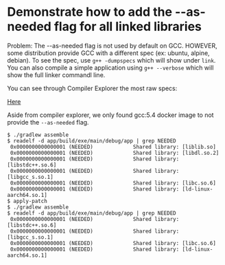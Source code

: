 # Demonstrate how to add the --as-needed flag for all linked libraries

Problem:
The --as-needed flag is not used by default on GCC.
HOWEVER, some distribution provide GCC with a different spec (ex: ubuntu, alpine, debian).
To see the spec, use `g++ -dumpspecs` which will show under `link`.
You can also compile a simple application using `g++ --verbose` which will show the full linker commandl line.

You can see through Compiler Explorer the most raw specs:

<a href="https://godbolt.org/#g:!((g:!((g:!((h:codeEditor,i:(filename:'1',fontScale:14,fontUsePx:'0',j:1,lang:c%2B%2B,source:'//+Type+your+code+here,+or+load+an+example.%0Aint+square(int+num)+%7B%0A++++return+num+*+num%3B%0A%7D'),l:'5',n:'0',o:'C%2B%2B+source+%231',t:'0')),k:22.581113203469886,l:'4',n:'0',o:'',s:0,t:'0'),(g:!((h:compiler,i:(compiler:g142,filters:(b:'0',binary:'0',binaryObject:'1',commentOnly:'0',debugCalls:'1',demangle:'0',directives:'0',execute:'1',intel:'0',libraryCode:'0',trim:'1',verboseDemangling:'0'),flagsViewOpen:'1',fontScale:14,fontUsePx:'0',j:1,lang:c%2B%2B,libs:!(),options:'-dumpspecs',overrides:!(),selection:(endColumn:1,endLineNumber:1,positionColumn:1,positionLineNumber:1,selectionStartColumn:1,selectionStartLineNumber:1,startColumn:1,startLineNumber:1),source:1),l:'5',n:'0',o:'+x86-64+gcc+14.2+(Editor+%231)',t:'0')),k:29.254159849350174,l:'4',n:'0',o:'',s:0,t:'0'),(g:!((h:output,i:(compilerName:'x86-64+gcc+14.2',editorid:1,fontScale:14,fontUsePx:'0',j:1,wrap:'1'),l:'5',n:'0',o:'Output+of+x86-64+gcc+14.2+(Compiler+%231)',t:'0')),k:48.16472694717994,l:'4',n:'0',o:'',s:0,t:'0')),l:'2',n:'0',o:'',t:'0')),version:4">Here</a>

Aside from compiler explorer, we only found gcc:5.4 docker image to not provide the `--as-needed` flag.



```
$ ./gradlew assemble
$ readelf -d app/build/exe/main/debug/app | grep NEEDED
 0x0000000000000001 (NEEDED)             Shared library: [liblib.so]
 0x0000000000000001 (NEEDED)             Shared library: [libdl.so.2]
 0x0000000000000001 (NEEDED)             Shared library: [libstdc++.so.6]
 0x0000000000000001 (NEEDED)             Shared library: [libgcc_s.so.1]
 0x0000000000000001 (NEEDED)             Shared library: [libc.so.6]
 0x0000000000000001 (NEEDED)             Shared library: [ld-linux-aarch64.so.1]
$ apply-patch
$ ./gradlew assemble
$ readelf -d app/build/exe/main/debug/app | grep NEEDED
 0x0000000000000001 (NEEDED)             Shared library: [libstdc++.so.6]
 0x0000000000000001 (NEEDED)             Shared library: [libgcc_s.so.1]
 0x0000000000000001 (NEEDED)             Shared library: [libc.so.6]
 0x0000000000000001 (NEEDED)             Shared library: [ld-linux-aarch64.so.1]
```